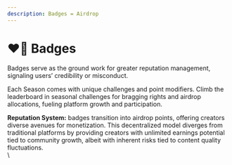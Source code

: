 ```yaml
---
description: Badges = Airdrop
---
```


# ❤️‍🔥 Badges

Badges serve as the ground work for greater reputation management, signaling users’ credibility or misconduct.&#x20;



Each Season comes with unique challenges and point modifiers. Climb the leaderboard in seasonal challenges for bragging rights and airdrop allocations, fueling platform growth and participation.&#x20;



**Reputation System:** badges transition into airdrop points, offering creators diverse avenues for monetization. This decentralized model diverges from traditional platforms by providing creators with unlimited earnings potential tied to community growth, albeit with inherent risks tied to content quality fluctuations.\
\
